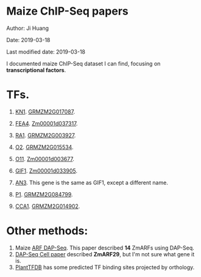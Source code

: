 # Maize ChIP-Seq papers

Author: Ji Huang

Date: 2019-03-18

Last modified date: 2019-03-18

I documented maize ChIP-Seq dataset I can find, focusing on **transcriptional factors**.

# TFs.

1. [KN1][1]. [GRMZM2G017087][9].

2. [FEA4][2]. [Zm00001d037317][10].

3. [RA1][3]. [GRMZM2G003927][11].

4. [O2][4]. [GRMZM2G015534][12].

5. [O11][5]. [Zm00001d003677][13].

6. [GIF1][6]. [Zm00001d033905][14].

7. [AN3][7]. This gene is the same as GIF1, except a different name.

8. [P1][8]. [GRMZM2G084799][15].

9. [CCA1][19]. [GRMZM2G014902][20].


# Other methods:

1. Maize [ARF DAP-Seq][16]. This paper described **14** ZmARFs using DAP-Seq.
2. [DAP-Seq Cell paper][17] described **ZmARF29**, but I'm not sure what gene it is.
3. [PlantTFDB][18] has some predicted TF binding sites projected by orthology.





[1]:http://www.genesdev.org/cgi/pmidlookup?view=long&pmid=22855831
[2]:http://www.plantcell.org/content/27/1/104.long
[3]:https://genome.cshlp.org/content/24/3/431.long
[4]:http://www.plantcell.org/content/27/3/532.long
[5]:http://www.plantcell.org/content/30/2/375.long
[6]:http://www.plantcell.org/content/30/2/360
[7]:http://www.plantphysiol.org/content/177/2/447
[8]:http://www.plantcell.org/content/24/7/2745.long
[9]:https://www.maizegdb.org/gene_center/gene/kn1
[10]:https://www.maizegdb.org/gene_center/gene/fea4
[11]:https://www.maizegdb.org/gene_center/gene/12577
[12]:https://www.maizegdb.org/gene_center/gene/12495
[13]:https://www.maizegdb.org/gene_center/gene/12492
[14]:https://www.maizegdb.org/gene_center/gene/gif1
[15]:https://www.maizegdb.org/gene_center/gene/p1
[16]:https://www.nature.com/articles/s41467-018-06977-6
[17]:https://www.cell.com/cell/fulltext/S0092-8674(16)30481-0#secsectitle0015
[18]:http://planttfdb.cbi.pku.edu.cn/index.php?sp=Zma
[19]:https://journals.plos.org/plosgenetics/article?id=10.1371/journal.pgen.1006197#sec016
[20]:https://www.maizegdb.org/gene_center/gene/GRMZM2G014902





